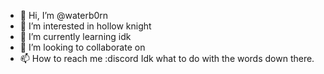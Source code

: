 - 👋 Hi, I’m @waterb0rn
- 👀 I’m interested in hollow knight
- 🌱 I’m currently learning idk
- 💞️ I’m looking to collaborate on 
- 📫 How to reach me :discord
Idk what to do with the words down there.
<!---
waterb0rn/waterb0rn is a ✨ special ✨ repository because its `README.md` (this file) appears on your GitHub profile.
You can click the Preview link to take a look at your changes.
--->
